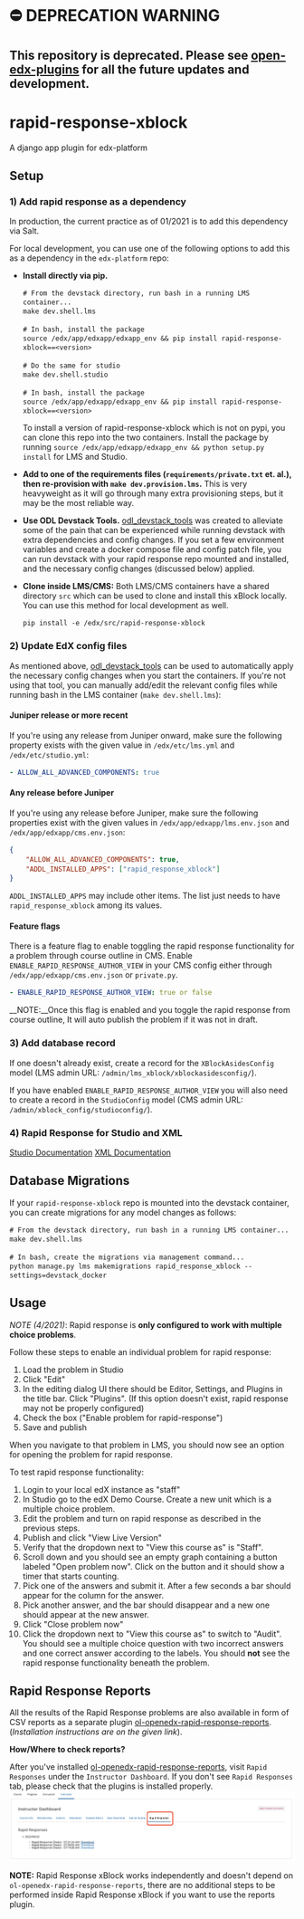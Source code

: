 ⛔️ DEPRECATION WARNING
======================
This repository is deprecated. Please see [open-edx-plugins](https://github.com/mitodl/open-edx-plugins) for all the future updates and development.
-------------------------------------------------------------------------------------------------------------------------------------------------------


# rapid-response-xblock
A django app plugin for edx-platform

## Setup

### 1) Add rapid response as a dependency

In production, the current practice as of 01/2021 is to add this dependency via Salt.

For local development, you can use one of the following options to add this as a dependency in the `edx-platform` repo:

- **Install directly via pip.**

    ```
    # From the devstack directory, run bash in a running LMS container...
    make dev.shell.lms
    
    # In bash, install the package
    source /edx/app/edxapp/edxapp_env && pip install rapid-response-xblock==<version>

    # Do the same for studio
    make dev.shell.studio
    
    # In bash, install the package
    source /edx/app/edxapp/edxapp_env && pip install rapid-response-xblock==<version>
    ``` 
   
   To install a version of rapid-response-xblock which is not on pypi, you can clone this repo into the two containers. Install the package by running `source /edx/app/edxapp/edxapp_env && python setup.py install` for LMS and Studio.


- **Add to one of the requirements files (`requirements/private.txt` et. al.), then re-provision with `make dev.provision.lms`.** This is very heavyweight
  as it will go through many extra provisioning steps, but it may be the most reliable way.
- **Use ODL Devstack Tools.** [odl_devstack_tools](https://github.com/mitodl/odl_devstack_tools) was created to 
  alleviate some of the pain that can be experienced while running devstack with extra dependencies and config changes.
  If you set a few environment variables and create a docker compose file and config patch file, you can run devstack
  with your rapid response repo mounted and installed, and the necessary config changes (discussed below) applied. 
- **Clone inside LMS/CMS:** Both LMS/CMS containers have a shared directory `src` which can be used to clone and install this xBlock locally. You can use this method for local development as well.
    ```
    pip install -e /edx/src/rapid-response-xblock
    ```

### 2) Update EdX config files 

As mentioned above, [odl_devstack_tools](https://github.com/mitodl/odl_devstack_tools) can be used to automatically
apply the necessary config changes when you start the containers. If you're not using that tool, you can manually 
    add/edit the relevant config files while running bash in the LMS container (`make dev.shell.lms`):

#### Juniper release or more recent

If you're using any release from Juniper onward, make sure the following property exists with the given value
in `/edx/etc/lms.yml` and `/edx/etc/studio.yml`:

```yaml
- ALLOW_ALL_ADVANCED_COMPONENTS: true
```

#### Any release before Juniper

If you're using any release before Juniper, make sure the following properties exist with the given values in
`/edx/app/edxapp/lms.env.json` and `/edx/app/edxapp/cms.env.json`:

```json
{
    "ALLOW_ALL_ADVANCED_COMPONENTS": true,
    "ADDL_INSTALLED_APPS": ["rapid_response_xblock"]
}
```

`ADDL_INSTALLED_APPS` may include other items. The list just needs to have `rapid_response_xblock` among its values.

#### Feature flags

There is a feature flag to enable toggling the rapid response functionality for a problem through course outline in CMS. Enable `ENABLE_RAPID_RESPONSE_AUTHOR_VIEW` in your CMS config either through `/edx/app/edxapp/cms.env.json` or `private.py`.

```yaml
- ENABLE_RAPID_RESPONSE_AUTHOR_VIEW: true or false
```


__NOTE:__Once this flag is enabled and you toggle the rapid response from course outline, It will auto publish the problem if it was not in draft.

### 3) Add database record

If one doesn't already exist, create a record for the `XBlockAsidesConfig` model 
(LMS admin URL: `/admin/lms_xblock/xblockasidesconfig/`).

If you have enabled `ENABLE_RAPID_RESPONSE_AUTHOR_VIEW` you will also need to create a record in the `StudioConfig` model 
(CMS admin URL: `/admin/xblock_config/studioconfig/`).

### 4) Rapid Response for Studio and XML
[Studio Documentation](https://odl.zendesk.com/hc/en-us/articles/360007744011-Rapid-Response-for-Studio)
[XML Documentation](https://odl.zendesk.com/hc/en-us/articles/360007744151-Rapid-Response-for-XML)

## Database Migrations

If your `rapid-response-xblock` repo is mounted into the devstack container, you can create migrations for any
model changes as follows:

```
# From the devstack directory, run bash in a running LMS container...
make dev.shell.lms

# In bash, create the migrations via management command...
python manage.py lms makemigrations rapid_response_xblock --settings=devstack_docker
```

## Usage

_NOTE (4/2021)_: Rapid response is **only configured to work with multiple choice problems**.

Follow these steps to enable an individual problem for rapid response:
1. Load the problem in Studio
2. Click "Edit"
3. In the editing dialog UI there should be Editor, Settings, and Plugins in the title bar. Click "Plugins". (If this option doesn't exist, rapid response may not be properly configured)
4. Check the box ("Enable problem for rapid-response")
5. Save and publish

When you navigate to that problem in LMS, you should now see an option for opening the problem for rapid response.

To test rapid response functionality:
1. Login to your local edX instance as "staff"
2. In Studio go to the edX Demo Course. Create a new unit which is a multiple choice problem.
3. Edit the problem and turn on rapid response as described in the previous steps.
4. Publish and click "View Live Version"
5. Verify that the dropdown next to "View this course as" is "Staff". 
6. Scroll down and you should see an empty graph containing a button labeled "Open problem now". Click on the button and it should show a timer that starts counting.
7. Pick one of the answers and submit it. After a few seconds a bar should appear for the column for the answer.
8. Pick another answer, and the bar should disappear and a new one should appear at the new answer.
9. Click "Close problem now"
10. Click the dropdown next to "View this course as" to switch to "Audit". You should see a multiple choice question with two incorrect answers and one correct answer according to the labels. You should **not** see the rapid response functionality beneath the problem.


## Rapid Response Reports

All the results of the Rapid Response problems are also available in form of CSV reports as a separate plugin [ol-openedx-rapid-response-reports](https://github.com/mitodl/open-edx-plugins/tree/main/src/ol_openedx_rapid_response_reports). (_Installation instructions are on the given link_).

**How/Where to check reports?**

After you've installed [ol-openedx-rapid-response-reports](https://github.com/mitodl/open-edx-plugins/tree/main/src/ol_openedx_rapid_response_reports), visit `Rapid Responses` under the `Instructor Dashboard`. If you don't see `Rapid Responses` tab, please check that the plugins is installed properly.
![Screenshot of Rapid Response reports](docs/rapid_response_reports.png)


__NOTE:__ Rapid Response xBlock works independently and doesn't depend on `ol-openedx-rapid-response-reports`, there are no additional steps to be performed inside Rapid Response xBlock if you want to use the reports plugin.

